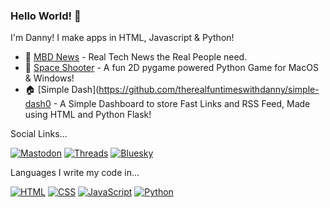 ### Hello World! 👋

I'm Danny! I make apps in HTML, Javascript & Python!

- 📰 [MBD News](https://news.madebydanny.uk) - Real Tech News the Real People need.
- 🚀 [Space Shooter](https://danielmorrisey.com/projects/space-shooter) - A fun 2D pygame powered Python Game for MacOS & Windows!
- 🏠 [Simple Dash](https://github.com/therealfuntimeswithdanny/simple-dash0 - A Simple Dashboard to store Fast Links and RSS Feed, Made using HTML and Python Flask!

Social Links...
<p align="left">
<!-- Social Badges -->
<a href="https://mastodon.social/@danielmorrisey"><img src="https://img.shields.io/badge/Mastodon-%235149F5?style=flat-square&logo=mastodon&logoColor=white" alt="Mastodon"/></a> 
<a href="https://www.threads.net/@madebydanny.uk"><img src="https://img.shields.io/badge/Threads-%23000000?style=flat-square&logo=threads&logoColor=white" alt="Threads"/></a> 
<a href="https://bsky.app/profile/danielmorrisey.com"><img src="https://img.shields.io/badge/Bluesky-%230B6CFF?style=flat-square&logo=bluesky&logoColor=white" alt="Bluesky"/></a> 

Languages I write my code in...
<!-- Code Badges -->
<a href="#"><img src="https://img.shields.io/badge/HTML-%23E34F26?style=flat-square&logo=html5&logoColor=white" alt="HTML"/></a> 
<a href="#"><img src="https://img.shields.io/badge/CSS-%231572B6?style=flat-square&logo=css3&logoColor=white" alt="CSS"/></a> 
<a href="#"><img src="https://img.shields.io/badge/JavaScript-%23F7DF1E?style=flat-square&logo=javascript&logoColor=black" alt="JavaScript"/></a> 
<a href="#"><img src="https://img.shields.io/badge/Python-%233776AB?style=flat-square&logo=python&logoColor=white" alt="Python"/></a>
</p>


